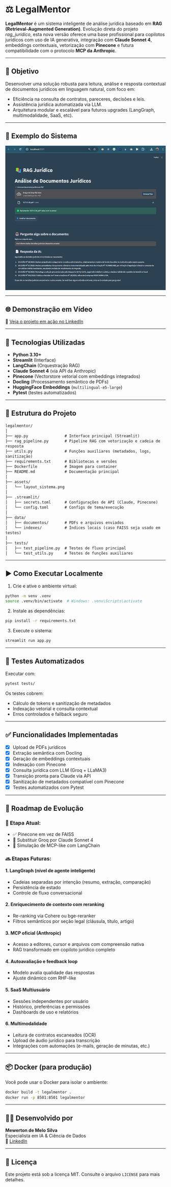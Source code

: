 
# ⚖️ LegalMentor

**LegalMentor** é um sistema inteligente de análise jurídica baseado em **RAG (Retrieval-Augmented Generation)**. Evolução direta do projeto *rag_juridico*, esta nova versão oferece uma base profissional para copilotos jurídicos com uso de IA generativa, integração com **Claude Sonnet 4**, embeddings contextuais, vetorização com **Pinecone** e futura compatibilidade com o protocolo **MCP da Anthropic**.

---

## 🚀 Objetivo

Desenvolver uma solução robusta para leitura, análise e resposta contextual de documentos jurídicos em linguagem natural, com foco em:

- Eficiência na consulta de contratos, pareceres, decisões e leis.
- Assistência jurídica automatizada via LLM.
- Arquitetura modular e escalável para futuros upgrades (LangGraph, multimodalidade, SaaS, etc).

---

## 📸 Exemplo do Sistema

![Layout do sistema](assets/layout_sistema.png)

---

## 🌐 Demonstração em Vídeo

🔗 [Veja o projeto em ação no LinkedIn](https://www.linkedin.com/feed/update/urn:li:activity:7326319147112402945/)

---

## 🧠 Tecnologias Utilizadas

- **Python 3.10+**
- **Streamlit** (Interface)
- **LangChain** (Orquestração RAG)
- **Claude Sonnet 4** (via API da Anthropic)
- **Pinecone** (Vectorstore vetorial com embeddings integrados)
- **Docling** (Processamento semântico de PDFs)
- **HuggingFace Embeddings** (`multilingual-e5-large`)
- **Pytest** (testes automatizados)

---

## 📁 Estrutura do Projeto

```
legalmentor/
│
├── app.py                # Interface principal (Streamlit)
├── rag_pipeline.py       # Pipeline RAG com vetorização e cadeia de resposta
├── utils.py              # Funções auxiliares (metadados, logs, sanitização)
├── requirements.txt      # Bibliotecas e versões
├── Dockerfile            # Imagem para container
├── README.md             # Documentação principal
│
├── assets/
│   └── layout_sistema.png
│
├── .streamlit/
│   ├── secrets.toml      # Configurações de API (Claude, Pinecone)
│   └── config.toml       # Configs de tema/execução
│
├── data/
│   ├── documentos/       # PDFs e arquivos enviados
│   └── indexes/          # Índices locais (caso FAISS seja usado em testes)
│
├── tests/
│   ├── test_pipeline.py  # Testes de fluxo principal
│   └── test_utils.py     # Testes de funções auxiliares
```

---

## ▶️ Como Executar Localmente

1. Crie e ative o ambiente virtual:
```bash
python -m venv .venv
source .venv/bin/activate  # Windows: .venv\Scripts\activate
```

2. Instale as dependências:
```bash
pip install -r requirements.txt
```

3. Execute o sistema:
```bash
streamlit run app.py
```

---

## 🧪 Testes Automatizados

Executar com:
```bash
pytest tests/
```

Os testes cobrem:
- Cálculo de tokens e sanitização de metadados
- Indexação vetorial e consulta contextual
- Erros controlados e fallback seguro

---

## ✅ Funcionalidades Implementadas

- [x] Upload de PDFs jurídicos
- [x] Extração semântica com Docling
- [x] Geração de embeddings contextuais
- [x] Indexação com Pinecone
- [x] Consulta jurídica com LLM (Groq + LLaMA3)
- [x] Transição pronta para Claude via API
- [x] Sanitização de metadados compatível com Pinecone
- [x] Testes automatizados com Pytest

---

## 🧠 Roadmap de Evolução

### 📌 Etapa Atual:
- ✅ Pinecone em vez de FAISS
- 🚧 Substituir Groq por Claude Sonnet 4
- 🚧 Simulação de MCP-like com LangChain

### 🔜 Etapas Futuras:
#### 1. LangGraph (nível de agente inteligente)
- Cadeias separadas por intenção (resumo, extração, comparação)
- Persistência de estado
- Controle de fluxo conversacional

#### 2. Enriquecimento de contexto com reranking
- Re-ranking via Cohere ou bge-reranker
- Filtros semânticos por seção legal (cláusula, título, artigo)

#### 3. MCP oficial (Anthropic)
- Acesso a editores, cursor e arquivos com compreensão nativa
- RAG transformado em copiloto jurídico completo

#### 4. Autoavaliação e feedback loop
- Modelo avalia qualidade das respostas
- Ajuste dinâmico com RHF-like

#### 5. SaaS Multiusuário
- Sessões independentes por usuário
- Histórico, preferências e permissões
- Dashboards de uso e relatórios

#### 6. Multimodalidade
- Leitura de contratos escaneados (OCR)
- Upload de áudio jurídico para transcrição
- Integrações com automações (e-mails, geração de minutas, etc.)

---

## 📦 Docker (para produção)

Você pode usar o Docker para isolar o ambiente:

```bash
docker build -t legalmentor .
docker run -p 8501:8501 legalmentor
```

---

## 👨‍💼 Desenvolvido por

**Mewerton de Melo Silva**  
Especialista em IA & Ciência de Dados  
🔗 [LinkedIn](https://www.linkedin.com/in/mewerton/)

---

## 📄 Licença

Este projeto está sob a licença MIT. Consulte o arquivo `LICENSE` para mais detalhes.

